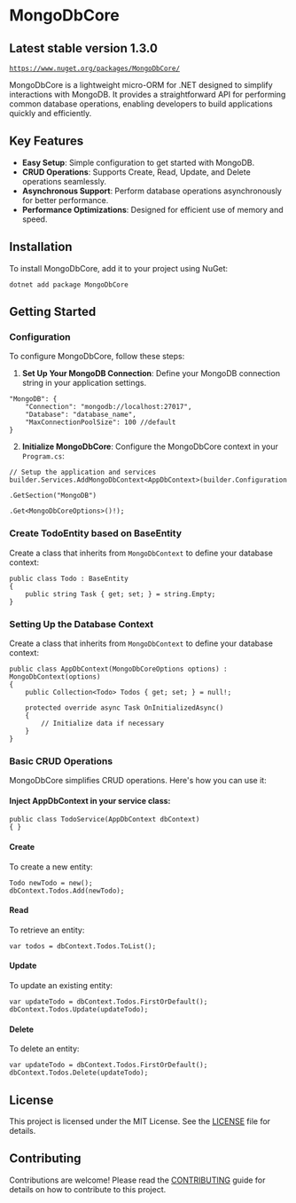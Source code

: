 # MongoDbCore

## Latest stable version 1.3.0

[`https://www.nuget.org/packages/MongoDbCore/`](https://www.nuget.org/packages/MongoDbCore/)


MongoDbCore is a lightweight micro-ORM for .NET designed to simplify interactions with MongoDB. It provides a straightforward API for performing common database operations, enabling developers to build applications quickly and efficiently.

## Key Features

- **Easy Setup**: Simple configuration to get started with MongoDB.
- **CRUD Operations**: Supports Create, Read, Update, and Delete operations seamlessly.
- **Asynchronous Support**: Perform database operations asynchronously for better performance.
- **Performance Optimizations**: Designed for efficient use of memory and speed.

## Installation

To install MongoDbCore, add it to your project using NuGet:

```dotnet add package MongoDbCore```

## Getting Started

### Configuration

To configure MongoDbCore, follow these steps:

1. **Set Up Your MongoDB Connection**: Define your MongoDB connection string in your application settings.
```
"MongoDB": {
    "Connection": "mongodb://localhost:27017",
    "Database": "database_name",
    "MaxConnectionPoolSize": 100 //default
}
```

2. **Initialize MongoDbCore**: Configure the MongoDbCore context in your `Program.cs`:

```
// Setup the application and services
builder.Services.AddMongoDbContext<AppDbContext>(builder.Configuration
                                                        .GetSection("MongoDB")
                                                        .Get<MongoDbCoreOptions>()!);
```

### Create TodoEntity based on BaseEntity

Create a class that inherits from `MongoDbContext` to define your database context:

```
public class Todo : BaseEntity
{
    public string Task { get; set; } = string.Empty;
}
```

### Setting Up the Database Context

Create a class that inherits from `MongoDbContext` to define your database context:

```
public class AppDbContext(MongoDbCoreOptions options) : MongoDbContext(options)
{
    public Collection<Todo> Todos { get; set; } = null!;

    protected override async Task OnInitializedAsync()
    {
        // Initialize data if necessary
    }
}
```

### Basic CRUD Operations

MongoDbCore simplifies CRUD operations. Here's how you can use it:

#### Inject AppDbContext in your service class:

```
public class TodoService(AppDbContext dbContext)
{ }
```

#### Create
To create a new entity:

```
Todo newTodo = new();
dbContext.Todos.Add(newTodo);
```

#### Read
To retrieve an entity:

```
var todos = dbContext.Todos.ToList();
```

#### Update

To update an existing entity:

```
var updateTodo = dbContext.Todos.FirstOrDefault();
dbContext.Todos.Update(updateTodo);
```

#### Delete

To delete an entity:

```
var updateTodo = dbContext.Todos.FirstOrDefault();
dbContext.Todos.Delete(updateTodo);
```


## License

This project is licensed under the MIT License. See the [LICENSE](LICENSE) file for details.

## Contributing

Contributions are welcome! Please read the [CONTRIBUTING](CONTRIBUTING.md) guide for details on how to contribute to this project.
